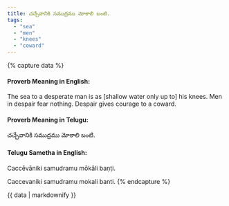 ```yaml
---
title: చచ్చేవానికి సముద్రము మోకాలి బంటి.
tags:
  - "sea"
  - "men"
  - "knees"
  - "coward"
---
```


{% capture data %}
#### Proverb Meaning in English:
The sea to a desperate man is as [shallow water only up to] his knees.
Men in despair fear nothing.
Despair gives courage to a coward.

#### Proverb Meaning in Telugu:
చచ్చేవానికి సముద్రము మోకాలి బంటి.

#### Telugu Sametha in English:
Caccēvāniki samudramu mōkāli baṇṭi.

Caccevaniki samudramu mokali banti.
{% endcapture %}

{{ data | markdownify }}


